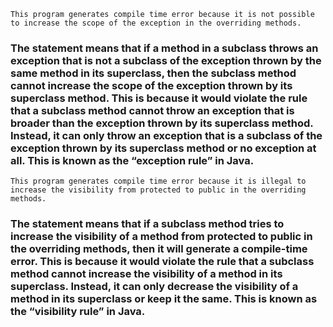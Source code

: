 ```
This program generates compile time error because it is not possible to increase the scope of the exception in the overriding methods.
```
<h3>The statement means that if a method in a subclass throws an exception that is not a subclass of the exception thrown by the same method in its superclass, then the subclass method cannot increase the scope of the exception thrown by its superclass method. This is because it would violate the rule that a subclass method cannot throw an exception that is broader than the exception thrown by its superclass method. Instead, it can only throw an exception that is a subclass of the exception thrown by its superclass method or no exception at all. This is known as the “exception rule” in Java.</h3>

```
This program generates compile time error because it is illegal to increase the visibility from protected to public in the overriding methods.
```

<h3>The statement means that if a subclass method tries to increase the visibility of a method from protected to public in the overriding methods, then it will generate a compile-time error. This is because it would violate the rule that a subclass method cannot increase the visibility of a method in its superclass. Instead, it can only decrease the visibility of a method in its superclass or keep it the same. This is known as the “visibility rule” in Java.</h3>
